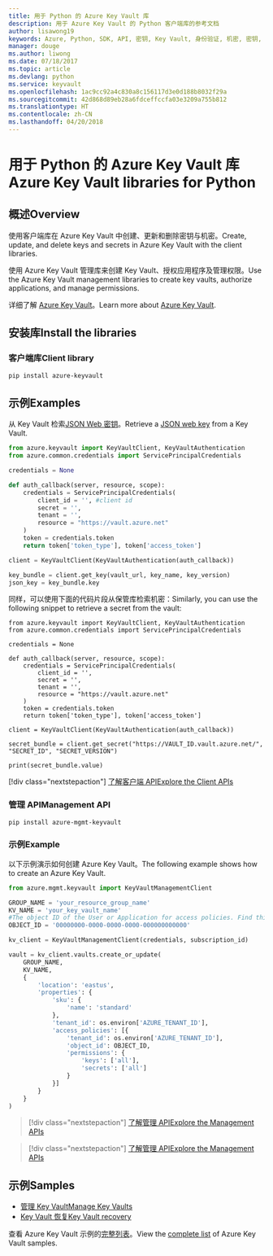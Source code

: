 ```yaml
---
title: 用于 Python 的 Azure Key Vault 库
description: 用于 Azure Key Vault 的 Python 客户端库的参考文档
author: lisawong19
keywords: Azure, Python, SDK, API, 密钥, Key Vault, 身份验证, 机密, 密钥, 安全
manager: douge
ms.author: liwong
ms.date: 07/18/2017
ms.topic: article
ms.devlang: python
ms.service: keyvault
ms.openlocfilehash: 1ac9cc92a4c830a8c156117d3e0d188b8032f29a
ms.sourcegitcommit: 42d868d89eb28a6fdceffccfa03e3209a755b812
ms.translationtype: HT
ms.contentlocale: zh-CN
ms.lasthandoff: 04/20/2018
---
```

# <a name="azure-key-vault-libraries-for-python"></a><span data-ttu-id="3ab3c-104">用于 Python 的 Azure Key Vault 库</span><span class="sxs-lookup"><span data-stu-id="3ab3c-104">Azure Key Vault libraries for Python</span></span>

## <a name="overview"></a><span data-ttu-id="3ab3c-105">概述</span><span class="sxs-lookup"><span data-stu-id="3ab3c-105">Overview</span></span>

<span data-ttu-id="3ab3c-106">使用客户端库在 Azure Key Vault 中创建、更新和删除密钥与机密。</span><span class="sxs-lookup"><span data-stu-id="3ab3c-106">Create, update, and delete keys and secrets in Azure Key Vault with the client libraries.</span></span>

<span data-ttu-id="3ab3c-107">使用 Azure Key Vault 管理库来创建 Key Vault、授权应用程序及管理权限。</span><span class="sxs-lookup"><span data-stu-id="3ab3c-107">Use the Azure Key Vault management libraries to create key vaults, authorize applications, and manage permissions.</span></span> 

<span data-ttu-id="3ab3c-108">详细了解 [Azure Key Vault](/azure/key-vault/key-vault-whatis)。</span><span class="sxs-lookup"><span data-stu-id="3ab3c-108">Learn more about [Azure Key Vault](/azure/key-vault/key-vault-whatis).</span></span>

## <a name="install-the-libraries"></a><span data-ttu-id="3ab3c-109">安装库</span><span class="sxs-lookup"><span data-stu-id="3ab3c-109">Install the libraries</span></span>

### <a name="client-library"></a><span data-ttu-id="3ab3c-110">客户端库</span><span class="sxs-lookup"><span data-stu-id="3ab3c-110">Client library</span></span>

```bash
pip install azure-keyvault
```

## <a name="examples"></a><span data-ttu-id="3ab3c-111">示例</span><span class="sxs-lookup"><span data-stu-id="3ab3c-111">Examples</span></span>

<span data-ttu-id="3ab3c-112">从 Key Vault 检索[JSON Web 密钥](https://tools.ietf.org/html/draft-ietf-jose-json-web-key-18)。</span><span class="sxs-lookup"><span data-stu-id="3ab3c-112">Retrieve a [JSON web key](https://tools.ietf.org/html/draft-ietf-jose-json-web-key-18) from a Key Vault.</span></span>

```python
from azure.keyvault import KeyVaultClient, KeyVaultAuthentication
from azure.common.credentials import ServicePrincipalCredentials

credentials = None

def auth_callback(server, resource, scope):
    credentials = ServicePrincipalCredentials(
        client_id = '', #client id
        secret = '',
        tenant = '',
        resource = "https://vault.azure.net"
    )
    token = credentials.token
    return token['token_type'], token['access_token']

client = KeyVaultClient(KeyVaultAuthentication(auth_callback))

key_bundle = client.get_key(vault_url, key_name, key_version)
json_key = key_bundle.key
```

<span data-ttu-id="3ab3c-113">同样，可以使用下面的代码片段从保管库检索机密：</span><span class="sxs-lookup"><span data-stu-id="3ab3c-113">Similarly, you can use the following snippet to retrieve a secret from the vault:</span></span>

```
from azure.keyvault import KeyVaultClient, KeyVaultAuthentication
from azure.common.credentials import ServicePrincipalCredentials

credentials = None

def auth_callback(server, resource, scope):
    credentials = ServicePrincipalCredentials(
        client_id = '',
        secret = '',
        tenant = '',
        resource = "https://vault.azure.net"
    )
    token = credentials.token
    return token['token_type'], token['access_token']

client = KeyVaultClient(KeyVaultAuthentication(auth_callback))

secret_bundle = client.get_secret("https://VAULT_ID.vault.azure.net/", "SECRET_ID", "SECRET_VERSION")

print(secret_bundle.value)
```

[!div class="nextstepaction"]
[<span data-ttu-id="3ab3c-114">了解客户端 API</span><span class="sxs-lookup"><span data-stu-id="3ab3c-114">Explore the Client APIs</span></span>](/python/api/overview/azure/keyvault/client)

### <a name="management-api"></a><span data-ttu-id="3ab3c-115">管理 API</span><span class="sxs-lookup"><span data-stu-id="3ab3c-115">Management API</span></span>

```bash
pip install azure-mgmt-keyvault
```

### <a name="example"></a><span data-ttu-id="3ab3c-116">示例</span><span class="sxs-lookup"><span data-stu-id="3ab3c-116">Example</span></span>
<span data-ttu-id="3ab3c-117">以下示例演示如何创建 Azure Key Vault。</span><span class="sxs-lookup"><span data-stu-id="3ab3c-117">The following example shows how to create an Azure Key Vault.</span></span> 

```python
from azure.mgmt.keyvault import KeyVaultManagementClient

GROUP_NAME = 'your_resource_group_name'
KV_NAME = 'your_key_vault_name'
#The object ID of the User or Application for access policies. Find this number in the portal
OBJECT_ID = '00000000-0000-0000-0000-000000000000'

kv_client = KeyVaultManagementClient(credentials, subscription_id)

vault = kv_client.vaults.create_or_update(
    GROUP_NAME,
    KV_NAME,
    {
        'location': 'eastus',
        'properties': {
            'sku': {
                'name': 'standard'
            },
            'tenant_id': os.environ['AZURE_TENANT_ID'],
            'access_policies': [{
                'tenant_id': os.environ['AZURE_TENANT_ID'],
                'object_id': OBJECT_ID,
                'permissions': {
                    'keys': ['all'],
                    'secrets': ['all']
                }
            }]
        }
    }
)
```
> [!div class="nextstepaction"]
> [<span data-ttu-id="3ab3c-118">了解管理 API</span><span class="sxs-lookup"><span data-stu-id="3ab3c-118">Explore the Management APIs</span></span>](/python/api/azure.mgmt.keyvault)

> [!div class="nextstepaction"]
> [<span data-ttu-id="3ab3c-119">了解管理 API</span><span class="sxs-lookup"><span data-stu-id="3ab3c-119">Explore the Management APIs</span></span>](/python/api/overview/azure/keyvault/management)

## <a name="samples"></a><span data-ttu-id="3ab3c-120">示例</span><span class="sxs-lookup"><span data-stu-id="3ab3c-120">Samples</span></span>
* <span data-ttu-id="3ab3c-121">[管理 Key Vault][1]</span><span class="sxs-lookup"><span data-stu-id="3ab3c-121">[Manage Key Vaults][1]</span></span> 
* <span data-ttu-id="3ab3c-122">[Key Vault 恢复][2]</span><span class="sxs-lookup"><span data-stu-id="3ab3c-122">[Key Vault recovery][2]</span></span>

[1]: https://azure.microsoft.com/resources/samples/key-vault-python-manage/
[2]: https://azure.microsoft.com/resources/samples/key-vault-recovery-python/

<span data-ttu-id="3ab3c-123">查看 Azure Key Vault 示例的[完整列表](https://azure.microsoft.com/resources/samples/?platform=python&term=key+vault)。</span><span class="sxs-lookup"><span data-stu-id="3ab3c-123">View the [complete list](https://azure.microsoft.com/resources/samples/?platform=python&term=key+vault) of Azure Key Vault samples.</span></span> 
